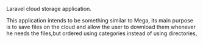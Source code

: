 Laravel cloud storage application.

This application intends to be something similar to Mega, its main purpose is to save files on the cloud and allow the user to download them whenever he needs the files,but ordered using categories instead of using directories,  